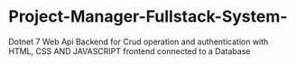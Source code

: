 # Project-Manager-Fullstack-System-
Dotnet  7 Web Api Backend for Crud operation and authentication   with HTML, CSS AND JAVASCRIPT frontend connected to a Database 
